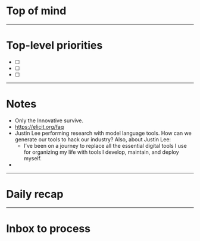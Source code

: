 # Top of mind




---
# Top-level priorities
- [ ] 
- [ ] 
- [ ] 


---
# Notes
- Only the Innovative survive.  
- https://elicit.org/faq
- Justin Lee performing research with model language tools.  How can we generate our tools to hack our industry? Also, about Justin Lee:
	- I’ve been on a journey to replace all the essential digital tools I use for organizing my life with tools I develop, maintain, and deploy myself.
- 
 



--- 
# Daily recap





--- 
# Inbox to process


